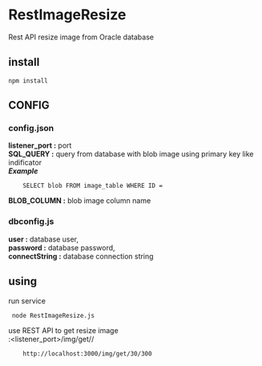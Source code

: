 # RestImageResize
Rest API resize image from Oracle database

## install

```
npm install
```

## CONFIG

### config.json

**listener_port :** port\
**SQL_QUERY :** query from database with blob image using primary key like indificator\
***Example***
```
	SELECT blob FROM image_table WHERE ID = 
```
**BLOB_COLUMN :** blob image column name

### dbconfig.js

**user          :** database user,\
**password      :** database password,\
**connectString :** database connection string

## using

run service
```
 node RestImageResize.js
```
use REST API to get resize image\
<host>:<listener_port>/img/get/<image id from database>/<image size>

```
	http://localhost:3000/img/get/30/300 
```